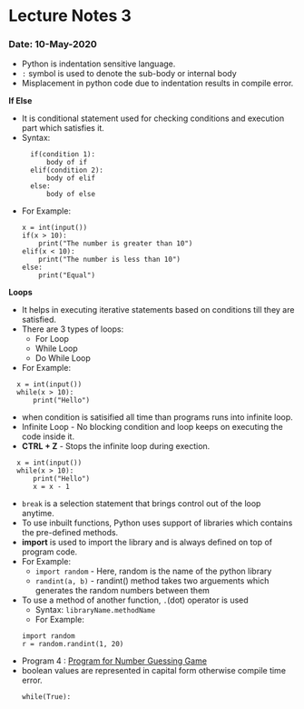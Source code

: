 # Lecture Notes 3
### Date: 10-May-2020

* Python is indentation sensitive language.
* `:` symbol is used to denote the sub-body or internal body
* Misplacement in python code due to indentation results in compile error.

__If Else__
* It is conditional statement used for checking conditions and execution part which satisfies it.
* Syntax:
  ```
    if(condition 1):
        body of if
    elif(condition 2):
        body of elif
    else:
        body of else
  ```      
* For Example:
  ```
  x = int(input())
  if(x > 10):
      print("The number is greater than 10")
  elif(x < 10):
      print("The number is less than 10")
  else:
      print("Equal")
  ```
__Loops__
* It helps in executing iterative statements based on conditions till they are satisfied.
* There are 3 types of loops:
  * For Loop
  * While Loop
  * Do While Loop
* For Example:
```
  x = int(input())
  while(x > 10):
      print("Hello")
```
* when condition is satisified all time than programs runs into infinite loop.
* Infinite Loop - No blocking condition and loop keeps on executing the code inside it.
* __CTRL + Z__ - Stops the infinite loop during exection.
```
  x = int(input())
  while(x > 10):
      print("Hello")
      x = x - 1
```
* `break` is a selection statement that brings control out of the loop anytime. 
* To use inbuilt functions, Python uses support of libraries which contains the pre-defined methods.
* __import__ is used to import the library and is always defined on top of program code.
* For Example:
  * `import random` - Here, random is the name of the python library <br>
  * `randint(a, b)` - randint() method takes two arguements which generates the random numbers between them
* To use a method of another function, `.`(dot) operator is used 
  * Syntax: `libraryName.methodName` 
  * For Example: 
  ```
  import random
  r = random.randint(1, 20)
  ```
* Program 4 : [Program for Number Guessing Game](https://github.com/abhinavg916/ytcodehelp-python/blob/master/Lectures/Lecture3/4NumberGuessingGame.py)
* boolean values are represented in capital form otherwise compile time error.
  ```
  while(True):
  ```



  
